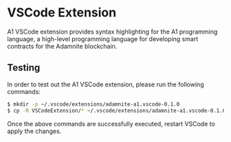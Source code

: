 # VSCode Extension

A1 VSCode extension provides syntax highlighting for the A1 programming language, a high-level programming language for developing smart contracts for the Adamnite blockchain.

## Testing

In order to test out the A1 VSCode extension, please run the following commands:

```sh
$ mkdir -p ~/.vscode/extensions/adamnite-a1.vscode-0.1.0
$ cp -R VSCodeExtension/* ~/.vscode/extensions/adamnite-a1.vscode-0.1.0/
```

Once the above commands are successfully executed, restart VSCode to apply the changes.
